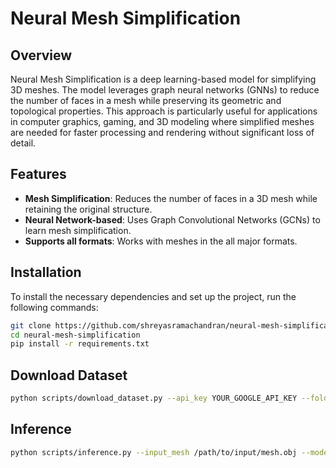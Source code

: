 # Neural Mesh Simplification

## Overview
Neural Mesh Simplification is a deep learning-based model for simplifying 3D meshes. The model leverages graph neural networks (GNNs) to reduce the number of faces in a mesh while preserving its geometric and topological properties. This approach is particularly useful for applications in computer graphics, gaming, and 3D modeling where simplified meshes are needed for faster processing and rendering without significant loss of detail.

## Features
- **Mesh Simplification**: Reduces the number of faces in a 3D mesh while retaining the original structure.
- **Neural Network-based**: Uses Graph Convolutional Networks (GCNs) to learn mesh simplification.
- **Supports all formats**: Works with meshes in the all major formats.

## Installation
To install the necessary dependencies and set up the project, run the following commands:

```bash
git clone https://github.com/shreyasramachandran/neural-mesh-simplification.git
cd neural-mesh-simplification
pip install -r requirements.txt
```

## Download Dataset

```bash
python scripts/download_dataset.py --api_key YOUR_GOOGLE_API_KEY --folder_link "YOUR_GOOGLE_DRIVE_FOLDER_LINK" --output_directory /path/to/output/directory
```

## Inference

```bash
python scripts/inference.py --input_mesh /path/to/input/mesh.obj --model_checkpoint /path/to/pretrained/model.pth
```